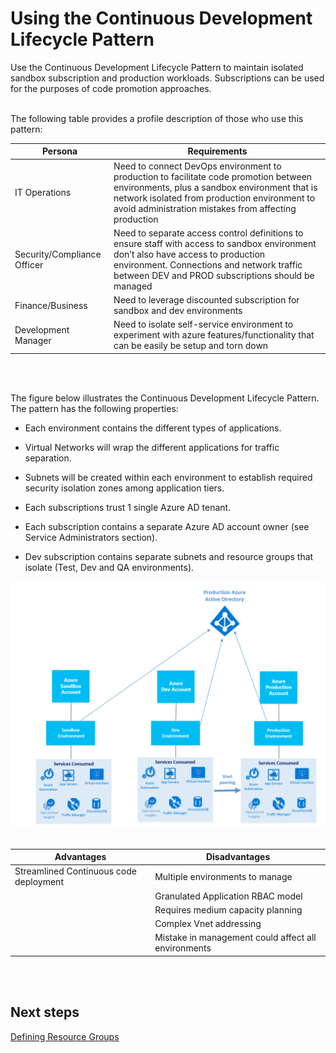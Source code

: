 # Using the Continuous Development Lifecycle Pattern 
Use the Continuous Development Lifecycle Pattern to maintain isolated sandbox subscription and production workloads. Subscriptions can be used for the purposes of code promotion approaches. 
<br />
<br />

The following table provides a profile description of those who use this pattern:   

| Persona | Requirements |
| --------- | ---------- |
| IT Operations | Need to connect DevOps environment to production to facilitate code promotion between environments, plus a sandbox environment that is network isolated from production environment to avoid administration mistakes from affecting production |
| Security/Compliance Officer | Need to separate access control definitions to ensure staff with access to sandbox environment don’t also have access to production environment. Connections and network traffic between DEV and PROD subscriptions should be managed |
| Finance/Business | Need to leverage discounted subscription for sandbox and dev environments |
| Development Manager | Need to isolate self-service environment to experiment with azure features/functionality that can be easily be setup and torn down |
<br />
<br />

The figure below illustrates the Continuous Development Lifecycle Pattern. The pattern has the following properties: 
- Each environment contains the different types of applications.  

- Virtual Networks will wrap the different applications for traffic separation.  
- Subnets will be created within each environment to establish required security isolation zones among application tiers.  
- Each subscriptions trust 1 single Azure AD tenant. 
- Each subscription contains a separate Azure AD account owner (see Service Administrators section). 
- Dev subscription contains separate subnets and resource groups that isolate (Test, Dev and QA environments).  

![Continuous-Development-Lifecycle-Pattern](https://github.com/alvarovitta/Enrollment-and-Subscription/blob/master/_images/Continuous-Development-Lifecycle-Pattern.png)
<br />
<br />

| Advantages | Disadvantages |
| ---------- | ----------- |
|Streamlined Continuous code deployment | Multiple environments to manage |
| | Granulated Application RBAC model |
| | Requires medium capacity planning |
| | Complex Vnet addressing |
| | Mistake in management could affect all environments |
<br />
<br />

## Next steps
[Defining Resource Groups](https://github.com/alvarovitta/Enrollment-and-Subscription/blob/master/3.0-Defining-Resource-Groups.md)
